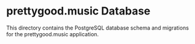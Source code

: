 # prettygood.music Database

This directory contains the PostgreSQL database schema and migrations for the prettygood.music application.
